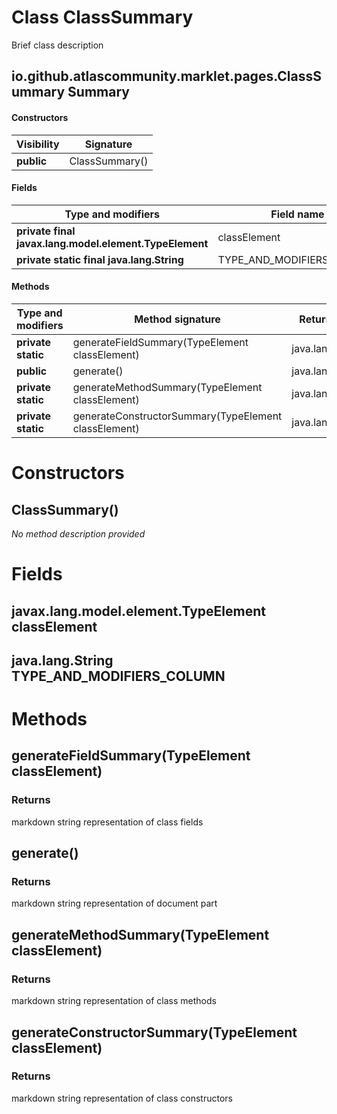 Class ClassSummary
==================
Brief class description

io.github.atlascommunity.marklet.pages.ClassSummary Summary
-------
#### Constructors
| Visibility | Signature      |
| ---------- | -------------- |
| **public** | ClassSummary() |
#### Fields
| Type and modifiers                                     | Field name                |
| ------------------------------------------------------ | ------------------------- |
| **private final javax.lang.model.element.TypeElement** | classElement              |
| **private static final java.lang.String**              | TYPE_AND_MODIFIERS_COLUMN |
#### Methods
| Type and modifiers | Method signature                                     | Return type      |
| ------------------ | ---------------------------------------------------- | ---------------- |
| **private static** | generateFieldSummary(TypeElement classElement)       | java.lang.String |
| **public**         | generate()                                           | java.lang.String |
| **private static** | generateMethodSummary(TypeElement classElement)      | java.lang.String |
| **private static** | generateConstructorSummary(TypeElement classElement) | java.lang.String |

Constructors
============
ClassSummary()
--------------
*No method description provided*



Fields
======
javax.lang.model.element.TypeElement classElement
-------------------------------------------------

java.lang.String TYPE_AND_MODIFIERS_COLUMN
------------------------------------------


Methods
=======
generateFieldSummary(TypeElement classElement)
----------------------------------------------


### Returns

markdown string representation of class fields


generate()
----------


### Returns

markdown string representation of document part


generateMethodSummary(TypeElement classElement)
-----------------------------------------------


### Returns

markdown string representation of class methods


generateConstructorSummary(TypeElement classElement)
----------------------------------------------------


### Returns

markdown string representation of class constructors




